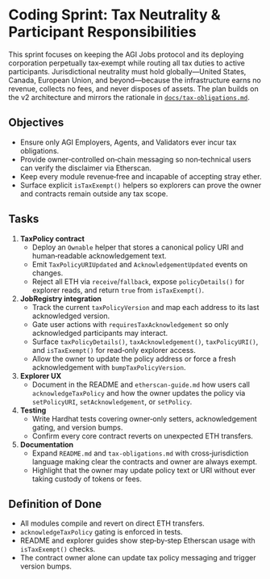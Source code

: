 # Coding Sprint: Tax Neutrality & Participant Responsibilities

This sprint focuses on keeping the AGI Jobs protocol and its deploying corporation perpetually tax‑exempt while routing all tax duties to active participants. Jurisdictional neutrality must hold globally—United States, Canada, European Union, and beyond—because the infrastructure earns no revenue, collects no fees, and never disposes of assets. The plan builds on the v2 architecture and mirrors the rationale in [`docs/tax-obligations.md`](tax-obligations.md).

## Objectives
- Ensure only AGI Employers, Agents, and Validators ever incur tax obligations.
- Provide owner‑controlled on‑chain messaging so non‑technical users can verify the disclaimer via Etherscan.
- Keep every module revenue‑free and incapable of accepting stray ether.
- Surface explicit `isTaxExempt()` helpers so explorers can prove the owner and contracts remain outside any tax scope.

## Tasks
1. **TaxPolicy contract**
   - Deploy an `Ownable` helper that stores a canonical policy URI and human‑readable acknowledgement text.
   - Emit `TaxPolicyURIUpdated` and `AcknowledgementUpdated` events on changes.
   - Reject all ETH via `receive`/`fallback`, expose `policyDetails()` for explorer reads, and return `true` from `isTaxExempt()`.
2. **JobRegistry integration**
   - Track the current `taxPolicyVersion` and map each address to its last acknowledged version.
   - Gate user actions with `requiresTaxAcknowledgement` so only acknowledged participants may interact.
   - Surface `taxPolicyDetails()`, `taxAcknowledgement()`, `taxPolicyURI()`, and `isTaxExempt()` for read‑only explorer access.
   - Allow the owner to update the policy address or force a fresh acknowledgement with `bumpTaxPolicyVersion`.
3. **Explorer UX**
   - Document in the README and `etherscan-guide.md` how users call `acknowledgeTaxPolicy` and how the owner updates the policy via `setPolicyURI`, `setAcknowledgement`, or `setPolicy`.
4. **Testing**
   - Write Hardhat tests covering owner‑only setters, acknowledgement gating, and version bumps.
   - Confirm every core contract reverts on unexpected ETH transfers.
5. **Documentation**
   - Expand `README.md` and `tax-obligations.md` with cross‑jurisdiction language making clear the contracts and owner are always exempt.
   - Highlight that the owner may update policy text or URI without ever taking custody of tokens or fees.

## Definition of Done
- All modules compile and revert on direct ETH transfers.
- `acknowledgeTaxPolicy` gating is enforced in tests.
- README and explorer guides show step‑by‑step Etherscan usage with `isTaxExempt()` checks.
- The contract owner alone can update tax policy messaging and trigger version bumps.
